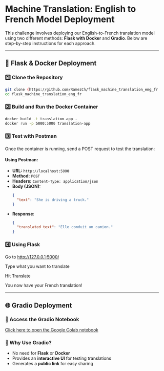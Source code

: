 # Machine Translation: English to French Model Deployment

This challenge involves deploying our English-to-French translation model using two different methods: **Flask with Docker** and **Gradio**. Below are step-by-step instructions for each approach.

---

## 🚀 Flask & Docker Deployment

### 1️⃣ Clone the Repository
```bash
git clone (https://github.com/RamezCh/flask_machine_translation_eng_fr.git)
cd flask_machine_translation_eng_fr
```

### 2️⃣ Build and Run the Docker Container
```bash
docker build -t translation-app .
docker run -p 5000:5000 translation-app
```

### 3️⃣ Test with Postman

Once the container is running, send a POST request to test the translation:

#### Using Postman:
- **URL:** `http://localhost:5000`
- **Method:** `POST`
- **Headers:** `Content-Type: application/json`
- **Body (JSON):**
  ```json
  {
    "text": "She is driving a truck."
  }
  ```
- **Response:**
  ```json
  {
    "translated_text": "Elle conduit un camion."
  }
  ```

### 4️⃣ Using Flask

Go to http://127.0.0.1:5000/

Type what you want to translate

Hit Translate

You now have your French translation!

---

## 🌐 Gradio Deployment

### 🔗 Access the Gradio Notebook
[Click here to open the Google Colab notebook](https://colab.research.google.com/drive/1u6lNay9D6_VhPVjsJD0mdqEzPvuyo-00?usp=sharing)

### 📌 Why Use Gradio?
- No need for **Flask** or **Docker**
- Provides an **interactive UI** for testing translations
- Generates a **public link** for easy sharing
